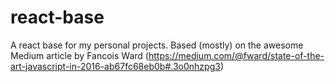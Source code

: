 # react-base
A react base for my personal projects. Based (mostly) on the awesome Medium article by Fancois Ward (https://medium.com/@fward/state-of-the-art-javascript-in-2016-ab67fc68eb0b#.3o0nhzpg3)
